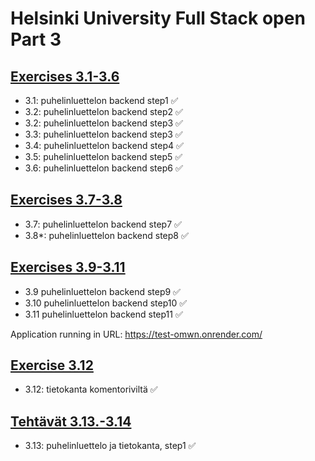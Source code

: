 # Helsinki University Full Stack open Part 3

## [Exercises 3.1-3.6](https://fullstackopen.com/osa3/node_js_ja_express#tehtavat-3-1-3-6)

- 3.1: puhelinluettelon backend step1 ✅
- 3.2: puhelinluettelon backend step2 ✅
- 3.2: puhelinluettelon backend step3 ✅
- 3.3: puhelinluettelon backend step3 ✅
- 3.4: puhelinluettelon backend step4 ✅
- 3.5: puhelinluettelon backend step5 ✅
- 3.6: puhelinluettelon backend step6 ✅

## [Exercises 3.7-3.8](https://fullstackopen.com/osa3/node_js_ja_express#tehtavat-3-7-3-8)

- 3.7: puhelinluettelon backend step7 ✅
- 3.8*: puhelinluettelon backend step8 ✅

## [Exercises 3.9-3.11](https://fullstackopen.com/osa3/sovellus_internetiin#tehtavat-3-9-3-11)

- 3.9 puhelinluettelon backend step9 ✅
- 3.10 puhelinluettelon backend step10 ✅
- 3.11 puhelinluettelon backend step11 ✅

Application running in URL: https://test-omwn.onrender.com/

## [Exercise 3.12](https://fullstackopen.com/osa3/tietojen_tallettaminen_mongo_db_tietokantaan#tehtava-3-12)
- 3.12: tietokanta komentoriviltä ✅

## [Tehtävät 3.13.-3.14](https://fullstackopen.com/osa3/tietojen_tallettaminen_mongo_db_tietokantaan#tehtavat-3-13-3-14)
- 3.13: puhelinluettelo ja tietokanta, step1 ✅